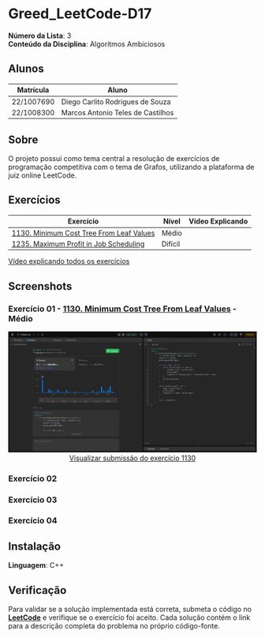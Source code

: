 # Greed_LeetCode-D17

**Número da Lista**: 3<br>
**Conteúdo da Disciplina**: Algoritmos Ambiciosos<br>

## Alunos
|Matrícula | Aluno |
| -- | -- |
| 22/1007690  |  Diego Carlito Rodrigues de Souza  |
| 22/1008300  |  Marcos Antonio Teles de Castilhos |

## Sobre 
O projeto possui como tema central a resolução de exercícios de programação competitiva com o tema de Grafos, utilizando a plataforma de juiz online LeetCode.

## Exercícios

| Exercício | Nível  | Vídeo Explicando |
|---------|--------|------------------|
| [1130. Minimum Cost Tree From Leaf Values](https://leetcode.com/problems/minimum-cost-tree-from-leaf-values/description/) | Médio |  |
| [1235. Maximum Profit in Job Scheduling](https://leetcode.com/problems/maximum-profit-in-job-scheduling/description/) | Difícil |  |

[Vídeo explicando todos os exercícios]()

## Screenshots

### Exercício 01 - [1130. Minimum Cost Tree From Leaf Values](https://github.com/projeto-de-algoritmos-2025/Greed_LeetCode-D17/blob/master/1130_Minimum_Cost_Tree_From_Leaf_Values/solution.cpp) - Médio

<div align="center">
  <img src="1130_Minimum_Cost_Tree_From_Leaf_Values/image.png" />
  <br/>
  <a href="https://leetcode.com/problems/minimum-cost-tree-from-leaf-values/submissions/1799779651/">
    Visualizar submissão do exercício 1130
  </a>
</div>

### Exercício 02

<!--
<div align="center">
  <img src="" />
  <br/>
  <a href="">
    Visualizar submissão do exercício ---
  </a>
</div>
-->

### Exercício 03

<!--
<div align="center">
  <img src="" />
  <br/>
  <a href="">
    Visualizar submissão do exercício ---
  </a>
</div>
-->

### Exercício 04

<!--
<div align="center">
  <img src="" />
  <br/>
  <a href="">
    Visualizar submissão do exercício ---
  </a>
</div>
-->

## Instalação 
**Linguagem**: C++<br>

## Verificação

Para validar se a solução implementada está correta, submeta o código no **[LeetCode](https://leetcode.com/)** e verifique se o exercício foi aceito. Cada solução contém o link para a descrição completa do problema no próprio código-fonte.

